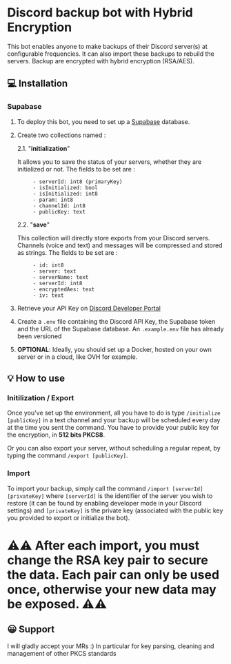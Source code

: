 # Discord backup bot with Hybrid Encryption

This bot enables anyone to make backups of their Discord server(s) at configurable frequencies. It can also import these backups to rebuild the servers.
Backup are encrypted with hybrid encryption (RSA/AES). 

## 💻 Installation

###  Supabase

1. To deploy this bot, you need to set up a [Supabase](https://supabase.com/) database.
2. Create two collections named :
   
	2.1. "**initialization**"
	
	It allows you to save the status of your servers, whether they are initialized or not.
	The fields to be set are :
	
			- serverId: int8 (primaryKey)
			- isInitialized: bool
			- isInitialized: int8
			- param: int8
   			- channelId: int8
   			- publicKey: text
   			
			
	2.2. "**save**"

	This collection will directly store exports from your Discord servers. Channels (voice and text) and messages will be compressed and stored as strings.
The fields to be set are :
	
			- id: int8
			- server: text
			- serverName: text
			- serverId: int8
			- encryptedAes: text
   			- iv: text
			
4. Retrieve your API Key on [Discord Developer Portal](https://discord.com/developers/applications)
5. Create a `.env` file containing the Discord API Key, the Supabase token and the URL of the Supabase database. An `.example.env` file has already been versioned
6. **OPTIONAL**: Ideally, you should set up a Docker, hosted on your own server or in a cloud, like OVH for example.

## 💡 How to use 

### Initilization / Export

Once you've set up the environment, all you have to do is type `/initialize [publicKey]` in a text channel and your backup will be scheduled every day at the time you sent the command.
You have to provide your public key for the encryption, in **512 bits PKCS8**.

Or you can also export your server, without scheduling a regular repeat, by typing the command `/export [publicKey]`.

### Import


To import your backup, simply call the command `/import [serverId] [privateKey]` where `[serverId]` is the identifier of the server you wish to restore (it can be found by enabling developer mode in your Discord settings) and `[privateKey]` is the private key (associated with the public key you provided to export or initialize the bot).

# **⚠️⚠️ After each import, you must change the RSA key pair to secure the data. Each pair can only be used once, otherwise your new data may be exposed. ⚠️⚠️**

## 😀 Support

I will gladly accept your MRs :) 
In particular for key parsing, cleaning and management of other PKCS standards
